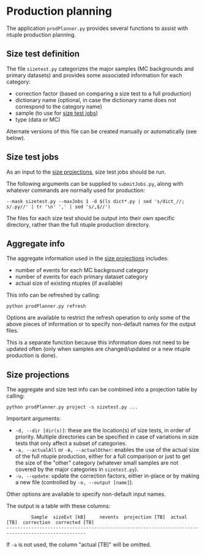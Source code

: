 # Production planning

The application `prodPlanner.py` provides several functions to assist with ntuple production planning.

## Size test definition

The file `sizetest.py` categorizes the major samples (MC backgrounds and primary datasets) 
and provides some associated information for each category:
* correction factor (based on comparing a size test to a full production)
* dictionary name (optional, in case the dictionary name does not correspond to the category name)
* sample (to use for [size test jobs](#size-test-jobs))
* type (data or MC)

Alternate versions of this file can be created manually or automatically (see below).

## Size test jobs

As an input to the [size projections](#size-projections), size test jobs should be run.

The following arguments can be supplied to `submitJobs.py`, along with whatever commands are normally used for production:
```
--mask sizetest.py --maxJobs 1 -d $(ls dict*.py | sed 's/dict_//; s/.py//' | tr '\n' ',' | sed 's/,$//')
```

The files for each size test should be output into their own specific directory, rather than the full ntuple production directory.

## Aggregate info

The aggregate information used in the [size projections](#size-projections) includes:
* number of events for each MC background category
* number of events for each primary dataset category
* actual size of existing ntuples (if available)

This info can be refreshed by calling:
```
python prodPlanner.py refresh
```

Options are available to restrict the refresh operation to only some of the above pieces of information  or to specify non-default names for the output files.

This is a separate function because this information does not need to be updated often (only when samples are changed/updated or a new ntuple production is done).

## Size projections

The aggregate and size test info can be combined into a projection table by calling:
```
python prodPlanner.py project -s sizetest.py ...
```

Important arguments:
* `-d, --dir [dir(s)]`: these are the location(s) of size tests, in order of priority. Multiple directories can be specified in case of variations in size tests that only affect a subset of categories.
* `-a, --actualAll` or `-A, --actualOther`: enables the use of the actual size of the full ntuple production, either for a full comparison or just to get the size of the "other" category (whatever small samples are not covered by the major categories in `sizetest.py`).
* `-u, --update`: update the correction factors, either in-place or by making a new file (controlled by `-o, --output [name]`).

Other options are available to specify non-default input names.

The output is a table with these columns:
```
         Sample  sizeEvt [kB]     nevents  projection [TB]  actual [TB]  correction  corrected [TB]
---------------------------------------------------------------------------------------------------
```

If `-a` is not used, the column "actual [TB]" will be omitted.
